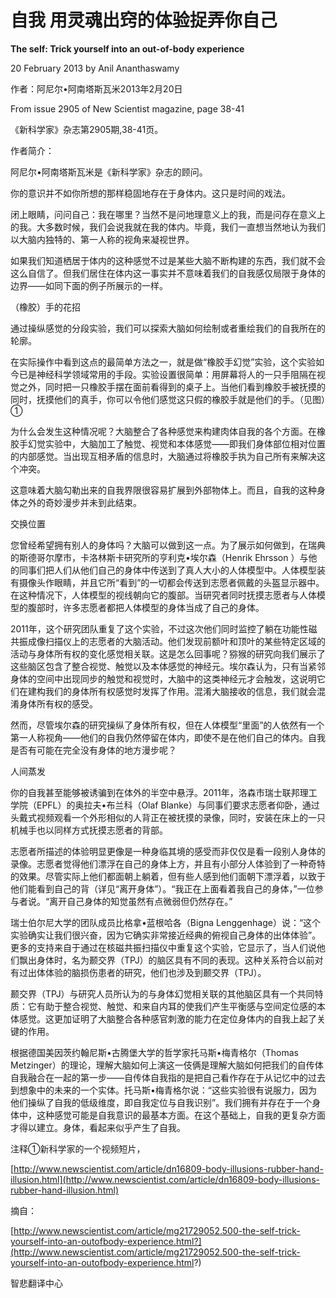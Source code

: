 # 自我 用灵魂出窍的体验捉弄你自己

**The self: Trick yourself into an out-of-body experience**

20 February 2013 by Anil Ananthaswamy

作者：阿尼尔•阿南塔斯瓦米2013年2月20日

From issue 2905 of New Scientist magazine, page 38-41

《新科学家》杂志第2905期,38-41页。

作者简介：

阿尼尔•阿南塔斯瓦米是《新科学家》杂志的顾问。

你的意识并不如你所想的那样稳固地存在于身体内。这只是时间的戏法。

闭上眼睛，问问自己：我在哪里？当然不是问地理意义上的我，而是问存在意义上的我。大多数时候，我们会说我就在我的体内。毕竟，我们一直想当然地认为我们以大脑内独特的、第一人称的视角来凝视世界。

如果我们知道栖居于体内的这种感觉不过是某些大脑不断构建的东西，我们就不会这么自信了。但我们居住在体内这一事实并不意味着我们的自我感仅局限于身体的边界——如同下面的例子所展示的一样。

（橡胶）手的花招

通过操纵感觉的分段实验，我们可以探索大脑如何绘制或者重绘我们的自我所在的轮廓。

在实际操作中看到这点的最简单方法之一，就是做“橡胶手幻觉”实验，这个实验如今已是神经科学领域常用的手段。实验设置很简单：用屏幕将人的一只手阻隔在视觉之外，同时把一只橡胶手摆在面前看得到的桌子上。当他们看到橡胶手被抚摸的同时，抚摸他们的真手，你可以令他们感觉这只假的橡胶手就是他们的手。（见图）①

为什么会发生这种情况呢？大脑整合了各种感觉来构建肉体自我的各个方面。在橡胶手幻觉实验中，大脑加工了触觉、视觉和本体感觉——即我们身体部位相对位置的内部感觉。当出现互相矛盾的信息时，大脑通过将橡胶手执为自己所有来解决这个冲突。

这意味着大脑勾勒出来的自我界限很容易扩展到外部物体上。而且，自我的这种身体之外的奇妙漫步并未到此结束。

交换位置

您曾经希望拥有别人的身体吗？大脑可以做到这一点。为了展示如何做到，在瑞典的斯德哥尔摩市，卡洛林斯卡研究所的亨利克•埃尔森（Henrik Ehrsson ）与他的同事们把人们从他们自己的身体中传送到了真人大小的人体模型中。人体模型装有摄像头作眼睛，并且它所“看到”的一切都会传送到志愿者佩戴的头盔显示器中。在这种情况下，人体模型的视线朝向它的腹部。当研究者同时抚摸志愿者与人体模型的腹部时，许多志愿者都把人体模型的身体当成了自己的身体。

2011年，这个研究团队重复了这个实验，不过这次他们同时监控了躺在功能性磁共振成像扫描仪上的志愿者的大脑活动。他们发现前额叶和顶叶的某些特定区域的活动与身体所有权的变化感觉相关联。这是怎么回事呢？猕猴的研究向我们展示了这些脑区包含了整合视觉、触觉以及本体感觉的神经元。埃尔森认为，只有当紧邻身体的空间中出现同步的触觉和视觉时，大脑中的这类神经元才会触发，这说明它们在建构我们的身体所有权感觉时发挥了作用。混淆大脑接收的信息，我们就会混淆身体所有权的感受。

然而，尽管埃尔森的研究操纵了身体所有权，但在人体模型“里面”的人依然有一个第一人称视角——他们的自我仍然停留在体内，即使不是在他们自己的体内。自我是否有可能在完全没有身体的地方漫步呢？

人间蒸发

你的自我甚至能够被诱骗到在体外的半空中悬浮。2011年，洛森市瑞士联邦理工学院（EPFL）的奥拉夫•布兰科（Olaf Blanke）与同事们要求志愿者仰卧，通过头戴式视频观看一个外形相似的人背正在被抚摸的录像，同时，安装在床上的一只机械手也以同样方式抚摸志愿者的背部。

志愿者所描述的体验明显更像是一种身临其境的感受而非仅仅是看一段别人身体的录像。志愿者觉得他们漂浮在自己的身体上方，并且有小部分人体验到了一种奇特的效果。尽管实际上他们都面朝上躺着，但有些人感到他们面朝下漂浮着，以致于他们能看到自己的背（详见“离开身体”）。“我正在上面看着我自己的身体，”一位参与者说。“离开自己身体的知觉虽然有点微弱但仍然存在。”

瑞士伯尔尼大学的团队成员比格拿•蓝根哈各（Bigna Lenggenhage）说：“这个实验确实让我们很兴奋，因为它确实非常接近经典的俯视自己身体的出体体验”。更多的支持来自于通过在核磁共振扫描仪中重复这个实验，它显示了，当人们说他们飘出身体时，名为颞交界（TPJ）的脑区具有不同的表现。这种关系符合以前对有过出体体验的脑损伤患者的研究，他们也涉及到颞交界（TPJ）。

颞交界（TPJ）与研究人员所认为的与身体幻觉相关联的其他脑区具有一个共同特质：它有助于整合视觉、触觉、和来自内耳的使我们产生平衡感与空间定位感的本体感觉。这更加证明了大脑整合各种感官刺激的能力在定位身体内的自我上起了关键的作用。

根据德国美因茨约翰尼斯•古腾堡大学的哲学家托马斯•梅青格尔（Thomas Metzinger）的理论，理解大脑如何上演这一伎俩是理解大脑如何把我们的自传体自我融合在一起的第一步——自传体自我指的是把自己看作存在于从记忆中的过去到想象中的未来的一个实体。托马斯•梅青格尔说：“这些实验很有说服力，因为他们操纵了自我的低级维度，即自我定位与自我识别”。我们拥有并存在于一个身体中，这种感觉可能是自我意识的最基本方面。在这个基础上，自我的更复杂方面才得以建立。身体，看起来似乎产生了自我。

注释①新科学家的一个视频短片，

[http://www.newscientist.com/article/dn16809-body-illusions-rubber-hand-illusion.html](http://www.newscientist.com/article/dn16809-body-illusions-rubber-hand-illusion.html)

摘自：

[http://www.newscientist.com/article/mg21729052.500-the-self-trick-yourself-into-an-outofbody-experience.html?](http://www.newscientist.com/article/mg21729052.500-the-self-trick-yourself-into-an-outofbody-experience.html?)

智悲翻译中心

